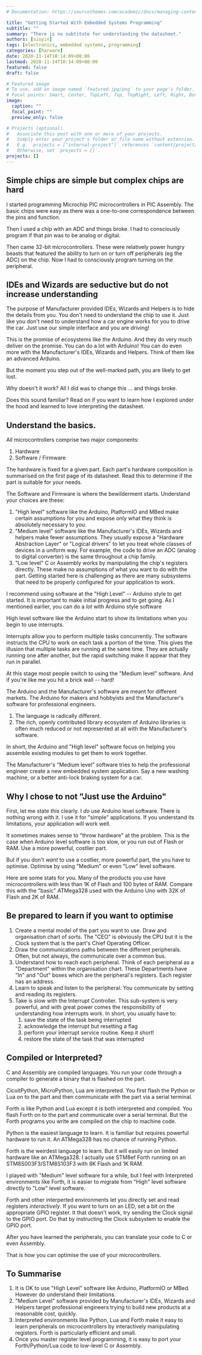 ```yaml
---
# Documentation: https://sourcethemes.com/academic/docs/managing-content/

title: "Getting Started With Embedded Systems Programming"
subtitle: ""
summary: "There is no subtitute for understanding the datasheet."
authors: [siuyin]
tags: [electronics, embedded systems, programming]
categories: [harware]
date: 2020-11-14T10:14:09+08:00
lastmod: 2020-11-14T10:14:09+08:00
featured: false
draft: false

# Featured image
# To use, add an image named `featured.jpg/png` to your page's folder.
# Focal points: Smart, Center, TopLeft, Top, TopRight, Left, Right, BottomLeft, Bottom, BottomRight.
image:
  caption: ""
  focal_point: ""
  preview_only: false

# Projects (optional).
#   Associate this post with one or more of your projects.
#   Simply enter your project's folder or file name without extension.
#   E.g. `projects = ["internal-project"]` references `content/project/deep-learning/index.md`.
#   Otherwise, set `projects = []`.
projects: []
---
```


## Simple chips are simple but complex chips are hard
I started programming Microchip PIC microcontrollers in PIC Assembly.
The basic chips were easy as there was a one-to-one correspondence
between the pins and function.

Then I used a chip with an ADC and things broke. I had to
consciously program if that pin was to be analog or digital.

Then came 32-bit microcontrollers. These were relatively
power hungry beasts that featured the ability to turn on
or turn off peripherals (eg the ADC) on the chip.
Now I had to consciously program turning on the peripheral.

## IDEs and Wizards are seductive but do not increase understanding
The purpose of Manufacturer provided IDEs, Wizards and Helpers
is to hide the details from you. You don't need to understand
the chip to use it. Just like you don't need to understand
how a car engine works for you to drive the car. Just use
our simple interface and you are driving!

This is the promise of ecosystems like the Arduino.
And they do very much deliver on the promise.
You can do a lot with Arduino! You can do even more
with the Manufacturer's IDEs, Wizards and Helpers.
Think of them like an advanced Arduino.

But the moment you step out of the well-marked path,
you are likely to get lost.

Why doesn't it work? All I did was to change this ...
and things broke.

Does this sound familiar? Read on if you want to learn
how I explored under the hood and learned to love
interpreting the datasheet.

## Understand the basics.
All microcontrollers comprise two major components:
1. Hardware
1. Software / Firmware

The hardware is fixed for a given part. Each part's hardware
composition is summarised on the first page of its datasheet.
Read this to determine if the part is suitable for your needs.

The Software and Firmware is where the bewilderment starts.
Understand your choices are these:
1. "High level" software like the Arduino, PlatformIO and MBed
  make certain assumptions
 for you and expose only what they think is absolutely necessary to you.
1. "Medium level" software like the Manufacturer's IDEs, Wizards
 and helpers make fewer assumptions. They usually expose a
 "Hardware Abstraction Layer" or "Logical drivers" to let you
 treat whole classes of devices in a uniform way. For example,
 the code to drive an ADC (analog to digital converter) is the same
 throughout a chip family.
1. "Low level" C or Assembly works by manipulating the
 chip's registers directly. These make no assumptions of what
 you want to do with the part. Getting started here is
 challenging as there are many subsystems that need to be
 properly configured for your application to work.


I recommend using software at the "High Level" -- Arduino
style to get started. It is important to make initial progress
and to get going. As I mentioned earlier, you can do a *lot*
with Arduino style software

High level software like the Arduino start to show its
limitations when you begin to use interrupts.

Interrupts allow you to perform multiple tasks concurrently. The 
software instructs the CPU to work on each task a portion
of the time. This gives the illusion that multiple tasks
are running at the same time. They are actually running
one after another, but the rapid switching make it appear that 
they run in parallel.

At this stage most people switch to using the "Medium level"
software. And if you're like me you hit a brick wall -- hard!

The Arduino and the Manufacturer's software are meant for
different markets. The Arduino for makers and hobbyists and
the Manufacturer's software for professional engineers.

1. The language is radically different.
1. The rich, openly contributed library ecosystem
 of Arduino libraries is often much reduced or not
 represented at all with the Manufacturer's software.

In short, the Arduino and "High level" software focus on
helping you assemble existing modules to get them
to work together.

The Manufacturer's "Medium level" software tries to
help the professional engineer create a new
embedded system application. Say a new washing machine,
or a better anti-lock braking system for a car.

## Why I chose to not "Just use the Arduino"

First, let me state this clearly. I *do* use
Arduino level software. There is nothing wrong with it.
I use it for "simple" applications.
If you understand its limitations, your application
will work well.

It sometimes makes sense to "throw hardware" at the problem.
This is the case when Arduino level software is too slow,
or you run out of Flash or RAM. Use a more powerful,
costlier part.

But if you don't *want* to use a costlier, more powerful part,
the you have to optimise. Optimise by using "Medium" or even
"Low" level software.

Here are some stats for you. Many of the products you use have
microcontrollers with less than 1K of Flash and 100 bytes of RAM.
Compare this with the "basic" ATMega328 used with the Arduino Uno
with 32K of Flash and 2K of RAM.

## Be prepared to learn if you want to optimise
1. Create a mental model of the part you want to use.
 Draw and organisation chart of sorts. The "CEO" is 
 obviously the CPU but it is the Clock system that
 is the part's Chief Operating Officer.
1. Draw the communications paths between the
 different peripherals. Often, but not always,
 the communicate over a common bus.
1. Understand how to reach each peripheral.
 Think of each peripheral as a "Department"
 within the organisation chart. These Departments
 have "In" and "Out" boxes which are the peripheral's
 registers. Each register has an address.
1. Learn to speak and listen to the peripheral.
 You communicate by setting and reading its registers.
1. Take is slow with the Interrupt Controller.
 This sub-system is very powerful, and with great
 power comes the responsibility of understanding how
 interrupts work. In short, you usually have to:
    1. save the state of the task being interrupted
    1. acknowledge the interrupt but resetting a flag
    1. perform your interrupt service routine. Keep it short!
    1. restore the state of the task that was interrupted

## Compiled or Interpreted?
C and Assembly are compiled languages. You run your code
through a compiler to generate a binary that is flashed on the part.

CicuitPython, MicroPython, Lua are interpreted. You first flash
the Python or Lua on to the part and then communicate with the
part via a serial terminal.

Forth is like Python and Lua except it is both interpreted and
compiled. You flash Forth on to the part and communicate over
a serial terminal. But the Forth programs you write are
compiled on the chip to machine code.

Python is the easiest language to learn. It is familiar but
requires powerful hardware to run it. An ATMega328 has no
chance of running Python.

Forth is the weirdest language to learn. But it will easily
run on limited hardware like an ATMega328. I actually use
STM8ef Forth running on an STM8S003F3/STM8S103F3 with 8K Flash
and 1K RAM.

I played with "Medium" level software for a while, but
I feel with Interpreted environments like Forth, it is easier
to migrate from "High" level software directly to "Low" level
software.

Forth and other interperted environments
let you directly set and read registers *interactively*.
If you want to turn on an LED, set a bit on the appropriate GPIO
register. It that doesn't work, try sending the Clock signal
to the GPIO port. Do that by instructing the Clock subsystem to
enable the GPIO port.

After you have learned the peripherals, you can translate your
code to C or even Assembly.

That is how you can optimise the use of your microcontrollers.

## To Summarise
1. It is OK to use "High Level" software like Arduino,
 PlatformIO or MBed. However do understand their limitations.
1. "Medium Level" software provided by Manufacturer's IDEs,
 Wizards and Helpers target professional engineers trying
 to build new products at a reasonable cost, quickly.
1. Interpreted environments like Python, Lua and Forth
 make it easy to learn peripherals on microcontrollers by
 interactively manipulating registers. Forth is particularly
 efficient and small.
1. Once you master register level programming, it is
 easy to port your Forth/Python/Lua code to low-level C or Assembly.
